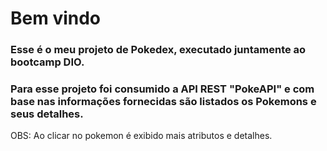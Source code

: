 # Bem vindo

### Esse é o meu projeto de Pokedex, executado juntamente ao bootcamp DIO.

### Para esse projeto foi consumido a API REST "PokeAPI" e com base nas informações fornecidas são listados os Pokemons e seus detalhes.

OBS: Ao clicar no pokemon é exibido mais atributos e detalhes.
